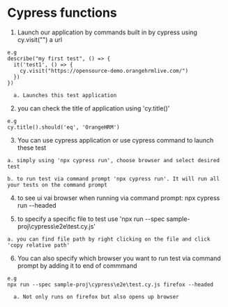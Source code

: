 # Cypress functions

  1. Launch our application by commands built in by cypress using cy.visit("") a
     url
  
    e.g
    describe("my first test", () => {
      it('test1', () => {
        cy.visit("https://opensource-demo.orangehrmlive.com/")
      })
    })
      
      a. Launches this test application

  2. you can check the title of application using 'cy.title()'

    e.g
    cy.title().should('eq', 'OrangeHRM')
  
  3. You can use cypress application or use cypress command to launch these test
     
    a. simply using 'npx cypress run', choose browser and select desired test 

    b. to run test via command prompt 'npx cypress run'. It will run all your tests on the command prompt

  4. to see ui vai browser when running via command prompt: npx cypress run --headed

  5. to specify a specific file to test use 'npx run --spec
     sample-proj\cypress\e2e\test.cy.js' 
  
    a. you can find file path by right clicking on the file and click 'copy relative path'

  6. You can also specify which browser you want to run test via command prompt
     by adding it to end of commmand 

    e.g
    npx run --spec sample-proj\cypress\e2e\test.cy.js firefox --headed

      a. Not only runs on firefox but also opens up browser